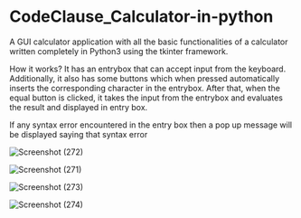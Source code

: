 # CodeClause_Calculator-in-python

A GUI calculator application with all the basic functionalities of a calculator written completely in Python3 using the tkinter framework.

How it works?
It has an entrybox that can accept input from the keyboard. Additionally, it also has some buttons which when pressed automatically inserts the corresponding character in the entrybox. After that, when the equal button is clicked, it takes the input from the entrybox and evaluates the result and displayed in entry box.

If any syntax error encountered in the entry box then a pop up message will be displayed saying that syntax error

![Screenshot (272)](https://github.com/ShreyasKhadye/CodeClause_Calculator-in-python/assets/93064440/71cbd244-0513-4067-9184-bba78adab436)


![Screenshot (271)](https://github.com/ShreyasKhadye/CodeClause_Calculator-in-python/assets/93064440/a1c44c0a-4aa7-45c2-8f5f-f41a697d3be3)


![Screenshot (273)](https://github.com/ShreyasKhadye/CodeClause_Calculator-in-python/assets/93064440/150d4dc9-eeb1-4663-a94c-5a4d9351ae9f)


![Screenshot (274)](https://github.com/ShreyasKhadye/CodeClause_Calculator-in-python/assets/93064440/2974a361-6962-4a8e-820b-c87614f9b0a5)
